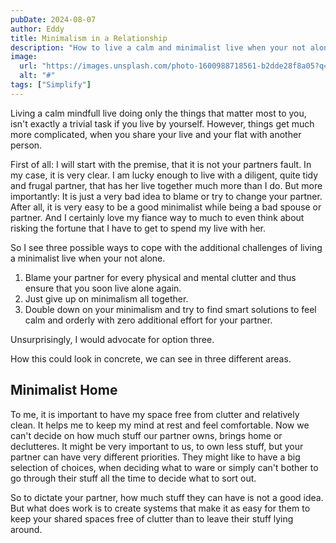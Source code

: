 ```yaml
---
pubDate: 2024-08-07
author: Eddy
title: Minimalism in a Relationship
description: "How to live a calm and minimalist live when your not alone"
image:
  url: "https://images.unsplash.com/photo-1600988718561-b2dde28f8a05?q=80&w=2835&auto=format&fit=crop&ixlib=rb-4.0.3&ixid=M3wxMjA3fDB8MHxwaG90by1wYWdlfHx8fGVufDB8fHx8fA%3D%3D"
  alt: "#"
tags: ["Simplify"]
---
```


Living a calm mindfull live doing only the things that matter most to you, isn't exactly a trivial task if you live by yourself. However, things get much more complicated, when you share your live and your flat with another person. 

First of all: I will start with the premise, that it is not your partners fault. In my case, it is very clear. I am lucky enough to live with a diligent, quite tidy and frugal partner, that has her live together much more than I do. But more importantly: It is just a very bad idea to blame or try to change your partner. After all, it is very easy to be a good minimalist while being a bad spouse or partner. And I certainly love my fiance way to much to even think about risking the fortune that I have to get to spend my live with her. 

So I see three possible ways to cope with the additional challenges of living a minimalist live when your not alone. 
1. Blame your partner for every physical and mental clutter and thus ensure that you soon live alone again. 
2. Just give up on minimalism all together. 
3. Double down on your minimalism and try to find smart solutions to feel calm and orderly with zero additional effort for your partner. 


Unsurprisingly, I would advocate for option three. 

How this could look in concrete, we can see in three different areas. 

## Minimalist Home

To me, it is important to have my space free from clutter and relatively clean. It helps me to keep my mind at rest and feel comfortable. 
Now we can't decide on how much stuff our partner owns, brings home or declutteres. It might be very important to us, to own less stuff, but your partner can have very different priorities. They might like to have a big selection of choices, when deciding what to ware or simply can't bother to go through their stuff all the time to decide what to sort out. 

So to dictate your partner, how much stuff they can have is not a good idea. But what does work is to create systems that make it as easy for them to keep your shared spaces free of clutter than to leave their stuff lying around. 

